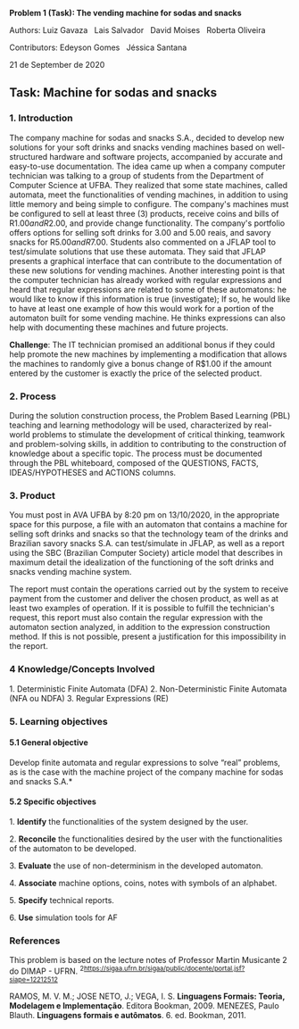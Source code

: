 ﻿**Problem 1 (Task): The vending machine for sodas and snacks**

Authors: Luiz Gavaza  &nbsp;  Lais Salvador  &nbsp;   David Moises &nbsp;    Roberta Oliveira

Contributors: Edeyson Gomes &nbsp;  Jéssica Santana

21 de September de 2020

## **Task: Machine for sodas and snacks**

### **1.  Introduction**

The company machine for sodas and snacks S.A., decided to develop new solutions for your soft drinks and snacks vending machines based on well-structured hardware and software projects, accompanied by accurate and easy-to-use documentation.
The idea came up when a company computer technician was talking to a group of students from the Department of Computer Science at UFBA. They realized that some state machines, called automata, meet the functionalities of vending machines, in addition to using little memory and being simple to configure.
The company's machines must be configured to sell at least three (3) products, receive coins and bills of R$1.00 and R$2.00, and provide change functionality. The company's portfolio offers options for selling soft drinks for 3.00 and 5.00 reais, and savory snacks for R$5.00 and R$7.00.
Students also commented on a JFLAP tool to test/simulate solutions that use these automata. They said that JFLAP presents a graphical interface that can contribute to the documentation of these new solutions for vending machines. Another interesting point is that the computer technician has already worked with regular expressions and heard that regular expressions are related to some of these automatons: he would like to know if this information is true (investigate); If so, he would like to have at least one example of how this would work for a portion of the automaton built for some vending machine. He thinks expressions can also help with documenting these machines and future projects.

**Challenge**: The IT technician promised an additional bonus if they could help promote the new machines by implementing a modification that allows the machines to randomly give a bonus change of R$1.00 if the amount entered by the customer is exactly the price of the selected product.

### **2. Process** 
During the solution construction process, the Problem Based Learning (PBL) teaching and learning methodology will be used, characterized by real-world problems to stimulate the development of critical thinking, teamwork and problem-solving skills, in addition to contributing to the construction of knowledge about a specific topic. The process must be documented through the PBL whiteboard, composed of the QUESTIONS, FACTS, IDEAS/HYPOTHESES and ACTIONS columns.

### **3.  Product** 
You must post in AVA UFBA by 8:20 pm on 13/10/2020, in the appropriate space for this purpose, a file with an automaton that contains a machine for selling soft drinks and snacks so that the technology team of the drinks and Brazilian savory snacks S.A. can test/simulate in JFLAP, as well as a report using the SBC (Brazilian Computer Society) article model that describes in maximum detail the idealization of the functioning of the soft drinks and snacks vending machine system. 

The report must contain the operations carried out by the system to receive payment from the customer and deliver the chosen product, as well as at least two examples of operation. If it is possible to fulfill the technician's request, this report must also contain the regular expression with the automaton section analyzed, in addition to the expression construction method. If this is not possible, present a justification for this impossibility in the report.



### **4 Knowledge/Concepts Involved** 
1\. Deterministic Finite Automata (DFA)
2\. Non-Deterministic Finite Automata  (NFA ou NDFA)
3\. Regular Expressions (RE)


###
### **5. Learning objectives** 

#### **5.1 General objective** 
Develop finite automata and regular expressions to solve “real” problems, as is the case with the machine project of the company machine for sodas and snacks S.A.* 

#### **5.2 Specific objectives** 

1\. **Identify** the functionalities of the system designed by the user.

2\. **Reconcile** the functionalities desired by the user with the functionalities of the automaton to be developed.

3\. **Evaluate** the use of non-determinism in the developed automaton.

4\. **Associate** machine options, coins, notes with symbols of an alphabet.

5\. **Specify** technical reports.

6\. **Use** simulation tools for AF



### </a> References 
This problem is based on the lecture notes of Professor Martin Musicante 2</sup> do DIMAP - UFRN. <sup>2<https://sigaa.ufrn.br/sigaa/public/docente/portal.jsf?siape=12212512></sup>

RAMOS, M. V. M.; JOSE NETO, J.; VEGA, I. S. **Linguagens Formais: Teoria, Modelagem e Implementação**. Editora Bookman, 2009.
MENEZES, Paulo Blauth. **Linguagens formais e autômatos**. 6. ed. Bookman, 2011.
